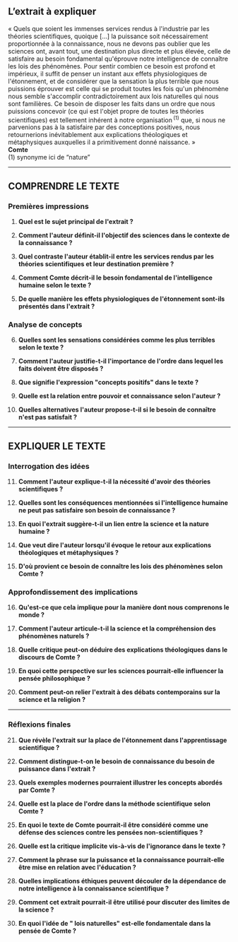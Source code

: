 ## L’extrait à expliquer

« Quels que soient les immenses services rendus à l'industrie par les théories scientifiques, quoique […] la puissance soit nécessairement proportionnée à la connaissance, nous ne devons pas oublier que les sciences ont, avant tout, une destination plus directe et plus élevée, celle de satisfaire au besoin fondamental qu'éprouve notre intelligence de connaître les lois des phénomènes. Pour sentir combien ce besoin est profond et impérieux, il suffit de penser un instant aux effets physiologiques de l'étonnement, et de considérer que la sensation la plus terrible que nous puissions éprouver est celle qui se produit toutes les fois qu'un phénomène nous semble s'accomplir contradictoirement aux lois naturelles qui nous sont familières. Ce besoin de disposer les faits dans un ordre que nous puissions concevoir (ce qui est l'objet propre de toutes les théories scientifiques) est tellement inhérent à notre organisation&#x202F;<sup>(1)</sup> que, si nous ne parvenions pas à la satisfaire par des conceptions positives, nous retournerions inévitablement aux explications théologiques et métaphysiques auxquelles il a primitivement donné naissance. »  
**Comte**  
(1) synonyme ici de “nature”  

---

## COMPRENDRE LE TEXTE

### Premières impressions

1. **Quel est le sujet principal de l'extrait ?**

2. **Comment l'auteur définit-il l'objectif des sciences dans le contexte de la connaissance ?**

3. **Quel contraste l'auteur établit-il entre les services rendus par les théories scientifiques et leur destination première ?**

4. **Comment Comte décrit-il le besoin fondamental de l'intelligence humaine selon le texte ?**

5. **De quelle manière les effets physiologiques de l'étonnement sont-ils présentés dans l'extrait ?**

### Analyse de concepts

6. **Quelles sont les sensations considérées comme les plus terribles selon le texte ?**

7. **Comment l'auteur justifie-t-il l'importance de l'ordre dans lequel les faits doivent être disposés ?**

8. **Que signifie l'expression "concepts positifs" dans le texte ?**

9. **Quelle est la relation entre pouvoir et connaissance selon l'auteur ?**

10. **Quelles alternatives l'auteur propose-t-il si le besoin de connaître n'est pas satisfait ?**

---

## EXPLIQUER LE TEXTE

### Interrogation des idées

11. **Comment l'auteur explique-t-il la nécessité d'avoir des théories scientifiques ?**

12. **Quelles sont les conséquences mentionnées si l'intelligence humaine ne peut pas satisfaire son besoin de connaissance ?**

13. **En quoi l'extrait suggère-t-il un lien entre la science et la nature humaine ?**

14. **Que veut dire l'auteur lorsqu'il évoque le retour aux explications théologiques et métaphysiques ?**

15. **D'où provient ce besoin de connaître les lois des phénomènes selon Comte ?**

### Approfondissement des implications

16. **Qu'est-ce que cela implique pour la manière dont nous comprenons le monde ?**

17. **Comment l'auteur articule-t-il la science et la compréhension des phénomènes naturels ?**

18. **Quelle critique peut-on déduire des explications théologiques dans le discours de Comte ?**

19. **En quoi cette perspective sur les sciences pourrait-elle influencer la pensée philosophique ?**

20. **Comment peut-on relier l'extrait à des débats contemporains sur la science et la religion ?**

---

### Réflexions finales

21. **Que révèle l'extrait sur la place de l'étonnement dans l'apprentissage scientifique ?**

22. **Comment distingue-t-on le besoin de connaissance du besoin de puissance dans l'extrait ?**

23. **Quels exemples modernes pourraient illustrer les concepts abordés par Comte ?**

24. **Quelle est la place de l'ordre dans la méthode scientifique selon Comte ?**

25. **En quoi le texte de Comte pourrait-il être considéré comme une défense des sciences contre les pensées non-scientifiques ?**

26. **Quelle est la critique implicite vis-à-vis de l'ignorance dans le texte ?**

27. **Comment la phrase sur la puissance et la connaissance pourrait-elle être mise en relation avec l'éducation ?**

28. **Quelles implications éthiques peuvent découler de la dépendance de notre intelligence à la connaissance scientifique ?**

29. **Comment cet extrait pourrait-il être utilisé pour discuter des limites de la science ?**

30. **En quoi l'idée de " lois naturelles" est-elle fondamentale dans la pensée de Comte ?**